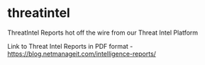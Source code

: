 # threatintel
ThreatIntel Reports hot off the wire from our Threat Intel Platform

Link to Threat Intel Reports in PDF format - https://blog.netmanageit.com/intelligence-reports/
